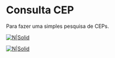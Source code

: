 # Consulta CEP
Para fazer uma simples pesquisa de CEPs.

[![N|Solid](https://i.imgur.com/Vr2Lsqj.png)](https://i.imgur.com/Vr2Lsqj.png)

[![N|Solid](https://i.imgur.com/2eABfzf.png)](https://i.imgur.com/2eABfzf.png)





